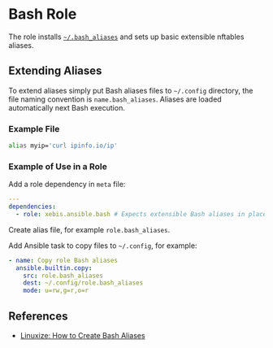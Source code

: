 # Bash Role

<!-- cSpell:ignore myip Linuxize ipinfo -->

The role installs [`~/.bash_aliases`](files/.bash_aliases) and sets up basic extensible nftables aliases.

## Extending Aliases

To extend aliases simply put Bash aliases files to `~/.config` directory, the file naming convention is `name.bash_aliases`. Aliases are loaded automatically next Bash execution.

### Example File

```bash
alias myip='curl ipinfo.io/ip'
```

### Example of Use in a Role

Add a role dependency in `meta` file:

```yaml
---
dependencies:
  - role: xebis.ansible.bash # Expects extensible Bash aliases in place
```

Create alias file, for example `role.bash_aliases`.

Add Ansible task to copy files to `~/.config`, for example:

```yaml
- name: Copy role Bash aliases
  ansible.builtin.copy:
    src: role.bash_aliases
    dest: ~/.config/role.bash_aliases
    mode: u=rw,g=r,o=r
```

## References

- [Linuxize: How to Create Bash Aliases](https://linuxize.com/post/how-to-create-bash-aliases/)
